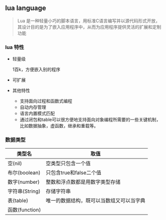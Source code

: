 ## lua language

> Lua 是一种轻量小巧的脚本语言，用标准C语言编写并以源代码形式开放， 其设计目的是为了嵌入应用程序中，从而为应用程序提供灵活的扩展和定制功能

### lua 特性

- 轻量级

   1百k，方便嵌入别的程序

- 可扩展

- 其他特性

  - 支持面向过程和函数式编程
  - 自动内存管理
  - 语言内置模式匹配
  - 通过闭包和table可以很方便地支持面向对象编程所需要的一些关键机制，比如数据抽象，虚函数，继承和重载等。

### 数据类型

| 类型名         | 取值                                     |
| -------------- | ---------------------------------------- |
| 空(nil)        | 空类型只包含一个值                       |
| 布尔(boolean)  | 只包含true和false二个值                  |
| 数字(number)   | 整数和浮点数都是用数字类型存储           |
| 字符串(String) | 存储字符串                               |
| 表(table)      | 唯一的数据结构，既可以当数组又可以当字典 |
| 函数(function) |                                          |

